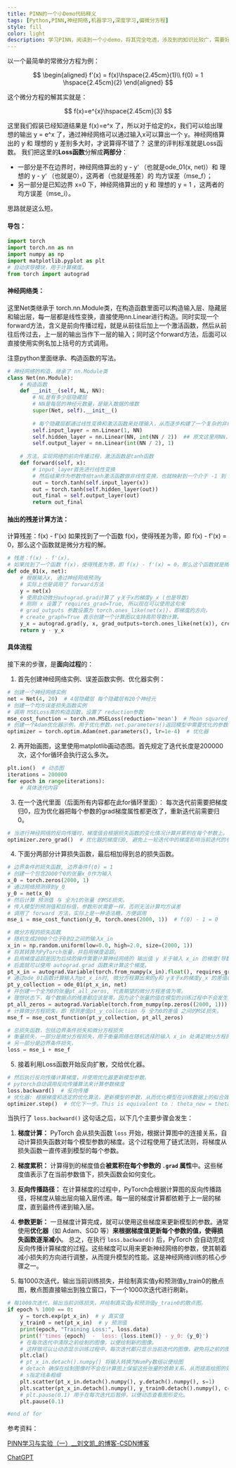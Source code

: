 ```yaml
---
title: PINN的一个小Demo代码释义
tags: [Python,PINN,神经网络,机器学习,深度学习,偏微分方程]
style: fill
color: light
description: 学习PINN，阅读到一个小demo，将其完全吃透，涉及到的知识比较广，需要好好学习一下。
---
```


<script>
    MathJax = {
        tex: {
        inlineMath: [['$', '$'], ['\\(', '\\)']]
        }
    };
    </script>
<script type="text/javascript" id="MathJax-script" async src="https://cdn.jsdelivr.net/npm/mathjax@3/es5/tex-mml-chtml.js">
</script>    

以一个最简单的常微分方程为例：

$$
\begin{aligned} 
f'(x) = f(x)\hspace{2.45cm}(1)\\
f(0) = 1 \hspace{2.45cm}(2)
\end{aligned}
$$

这个微分方程的解其实就是：

$$
f(x)=e^{x}\hspace{2.45cm}(3)
$$

这里我们假装已经知道结果是 f(x)=e^x 了，所以对于给定的x，我们可以给出理想的输出 y = e^x 了，通过神经网络可以通过输入x可以算出一个 y。神经网络算出的 y 和 理想的 y 差别多大时，才说算得不错了？
这里的评判标准就是Loss函数。
我们把这里的**Loss函数**分解成**两部分**：
- 一部分是不在边界时，神经网络算出的 y - y‘ （也就是ode_01(x, net)）和 理想的 y - y‘ （也就是0），这两者（也就是残差）的 均方误差（mse_f）；
- 另一部分是已知边界 x=0 下，神经网络算出的 y 和 理想的 y = 1 ，这两者的 均方误差（mse_i）。

思路就是这么短。

#### 导包：
~~~python
import torch  
import torch.nn as nn  
import numpy as np  
import matplotlib.pyplot as plt  
# 自动求导模块，用于计算梯度。
from torch import autograd  
~~~

#### 神经网络类：
这里Net类继承于 torch.nn.Module类，在构造函数里面可以构造输入层、隐藏层和输出层，每一层都是线性变换，直接使用nn.Linear进行构造。同时实现一个forward方法，含义是前向传播过程，就是从前往后加上一个激活函数，然后从前往后传过去，上一层的输出当作下一层的输入；同时这个forward方法，后面可以直接使用实例名加上括号的方式调用。

注意python里面继承、构造函数的写法。
~~~python
# 神经网络的构造，继承了 nn.Module类
class Net(nn.Module):  
    # 构造函数  
    def __init__(self, NL, NN): 
        # NL是有多少层隐藏层  
        # NN是每层的神经元数量，是输入数据的维数
        super(Net, self).__init__()  
  
        # 每个隐藏层都通过线性变换和激活函数来处理输入，从而逐步构建了一个复杂的非线性映射。  
        self.input_layer = nn.Linear(1, NN)  
        self.hidden_layer = nn.Linear(NN, int(NN / 2))  ## 原文这里用NN，我这里用的下采样，经过实验验证，“等采样”更优。更多情况有待我实验验证。  
        self.output_layer = nn.Linear(int(NN / 2), 1)  
  
    # 方法，实现网络的前向传播过程，激活函数是tanh函数  
    def forward(self, x):  
        # input_layer首先进行线性变换  
        # 然后结果作为参数传给tanh激活函数做非线性变换，也就映射到一个介于 -1 到 1 之间的值域  
        out = torch.tanh(self.input_layer(x))  
        out = torch.tanh(self.hidden_layer(out))  
        out_final = self.output_layer(out)  
        return out_final
~~~

#### 抽出的残差计算方法：
计算残差：f(x) - f'(x)
如果找到了一个函数 f(x)，使得残差为零，即 f(x) - f'(x) = 0，那么这个函数就是微分方程的解。 
~~~python
# 残差：f(x) - f'(x)。  
# 如果找到了一个函数 f(x)，使得残差为零，即 f(x) - f'(x) = 0，那么这个函数就是微分方程的解。  
def ode_01(x, net):  
    # 根据输入x, 通过神经网络预测y  
    # 实际上也是调用了 forward方法  
    y = net(x)  
    # 使用自动微分autograd.grad计算了 y关于x的梯度y_x (也是导数)  
    # 刚刚 x 设置了 requires_grad=True, 所以现在可以使用这句来  
    # grad_outputs 参数设置为 torch.ones_like(net(x))，即梯度的方向，  
    # create_graph=True 表示创建一个计算图以支持高阶导数计算。  
    y_x = autograd.grad(y, x, grad_outputs=torch.ones_like(net(x)), create_graph=True)[0]  
    return y - y_x
~~~

#### 具体流程
接下来的步骤，是**面向过程**的：
1. 首先创建神经网络实例、误差函数实例、优化器实例：
~~~python
# 创建一个神经网络实例  
net = Net(4, 20)  # 4层隐藏层 每个隐藏层有20个神经元  
# 创建一个均方误差损失函数实例  
# 调用 MSELoss类的构造函数，设置了 reduction参数  
mse_cost_function = torch.nn.MSELoss(reduction='mean')  # Mean squared error 均方误差  
# 创建一个Adam优化器示例，用于优化参数，net.parameters()返回模型中需要优化的参数，lr表示学习率  
optimizer = torch.optim.Adam(net.parameters(), lr=1e-4)  # 优化器
~~~

2. 再开始画图，这里使用matplotlib画动态图。首先规定了迭代长度是200000次，这个for循环会执行这么多次。
~~~python
plt.ion()  # 动态图  
iterations = 200000  
for epoch in range(iterations):  
	# 具体迭代内容
~~~

3. 在一个迭代里面（后面所有内容都在此for循环里面）：
每次迭代前需要把梯度归0，应为优化器把每个参数的grad梯度属性都更改了，重新迭代前需要归0。
~~~python
# 当进行神经网络的反向传播时，梯度值会根据损失函数的变化情况计算并累积在每个参数上。  
optimizer.zero_grad()  # 优化器的梯度归0, 避免上一轮迭代中的梯度影响当前迭代的参数更新。  
~~~

4. 下面分两部分计算损失函数，最后相加得到总的损失函数。

```python
# 边界条件的损失函数, 边界条件f(0) = 1  
# 创建一个包含2000个0的张量x_0作为输入  
x_0 = torch.zeros(2000, 1)  
# 通过网络预测得到y_0  
y_0 = net(x_0)  
# 然后计算 预测值 与 全为1的张量 的MSE损失。  
# 传入模型的预测值和目标值，参数形状需要一样，否则无法计算均方误差  
# 调用了 forward 方法，实际上是一种语法糖，方便调用  
mse_i = mse_cost_function(y_0, torch.ones(2000, 1))  # f(0) - 1 = 0  

# 微分方程的损失函数  
# 随机生成2000个位于0到2之间的输入x_in  
x_in = np.random.uniform(low=0.0, high=2.0, size=(2000, 1))  
# 将其转换为PyTorch张量，并启用梯度追踪。  
# 启用梯度追踪是因为后续的操作需要计算神经网络的 输出值 y 关于输入 x_in 的梯度(导数)  
# 后面就可以使用 autograd.grad 函数来计算这个梯度。  
pt_x_in = autograd.Variable(torch.from_numpy(x_in).float(), requires_grad=True)  # x 随机数  
# 通过ode_01函数计算输入为pt_x_in时, 微分方程算出来的y和 y关于x的梯度y_x 的差值(残差)  
pt_y_collection = ode_01(pt_x_in, net)  
# 并创建一个全为0的张量pt_all_zeros, 代表期望的微分方程差值为零。  
# 理想状态下，每个数据点的残差都应该是零。因为这个张量的值在模型的训练过程中不会发生变化，它也不参与梯度计算和反向传播  
pt_all_zeros = autograd.Variable(torch.from_numpy(np.zeros((2000, 1))).float(), requires_grad=False)  
# 计算微分方程损失，即 预测差值pt_y_collection 与 全为0的差值 之间的MSE损失。  
mse_f = mse_cost_function(pt_y_collection, pt_all_zeros)

# 总损失函数，包括边界条件损失和微分方程损失  
# 衡量损失，一部分是微分方程损失，用于衡量网络在随机选择的输入 x_in 处满足微分方程的程度  
# 另一部分是边界条件损失，  
loss = mse_i + mse_f  
```

5. 接着利用Loss函数开始反向扩散，交给优化器。

~~~python
# 然后执行反向传播计算梯度，并使用优化器更新模型参数。  
# pytorch自动调用反向传播算法来计算参数梯度  
loss.backward()  # 反向传播  
# 优化器: 根据梯度和选定的优化算法，更新模型的参数，从而优化模型在训练数据上的拟合效果。  
optimizer.step()  # 优化下一步。This is equivalent to : theta_new = theta_old - alpha * derivative of J w.r.t theta  
~~~

当执行了 `loss.backward()` 这句话之后，以下几个主要步骤会发生：
1. **梯度计算：** PyTorch 会从损失函数 `loss` 开始，根据计算图中的连接关系，自动计算损失函数对每个模型参数的梯度。这个过程使用了链式法则，将梯度从损失函数一直传递到模型的每个参数。
2. **梯度累积：** 计算得到的梯度值会**被累积在每个参数的 `.grad` 属性**中。这些梯度值表示了在当前参数值下，损失函数会如何变化。
3. **反向传播路径：** 在计算梯度的过程中，PyTorch会根据计算图的反向传播路径，将梯度从输出层向输入层传递。每一层的梯度计算都依赖于上一层的梯度，直到最终传递到输入层。
4. **参数更新：** 一旦梯度计算完成，就可以使用这些梯度来更新模型的参数。通常使用**优化器**（如 Adam、SGD 等）**来根据梯度值更新每个参数的值，使得损失函数逐渐减小**。
总之，在执行 `loss.backward()` 后，PyTorch 会自动完成反向传播计算梯度的过程。这些梯度可以用来更新神经网络的参数，使其朝着减小损失的方向进行调整，从而提升模型的性能。这是神经网络训练的核心步骤之一。

6. 每1000次迭代，输出当前训练损失，并绘制真实值y和预测值y_train0的散点图，散点图直接输出到独立窗口，下一个1000次迭代进行刷新。

```python 
# 每1000次迭代，输出当前训练损失，并绘制真实值y和预测值y_train0的散点图。  
if epoch % 1000 == 0:  
	y = torch.exp(pt_x_in)  # y 真实值  
	y_train0 = net(pt_x_in)  # y 预测值  
	print(epoch, "Training Loss:", loss.data)  
	print(f'times {epoch}  -  loss: {loss.item()} - y_0: {y_0}')  
	# 在每次迭代中清除之前绘制的图像，以便绘制新的图像。  
	# 这样做可以让动态显示训练过程中，每次迭代都只显示当前迭代的图像，避免将之前的图像堆叠在一起。  
	plt.cla()  
	# pt_x_in.detach().numpy() 将输入转换为NumPy数组以便绘图  
	# detach 确保在绘制图像时不会在计算图上保留这些张量的依赖关系，从而提高绘图的效率。 
	# s指定线条粗细 
	plt.scatter(pt_x_in.detach().numpy(), y.detach().numpy(), s=1)  
	plt.scatter(pt_x_in.detach().numpy(), y_train0.detach().numpy(), c='red', s=1)  
	# plt.pause(0.1) 用于在每次迭代后暂停，以便动态查看图形变化。  
	plt.pause(0.1)

#end of for
```


参考资料：

[PINN学习与实验（一）\_\_刘文凯\_的博客-CSDN博客](https://blog.csdn.net/qq_24211837/article/details/124383808)

[ChatGPT](https://chat.openai.com/)
